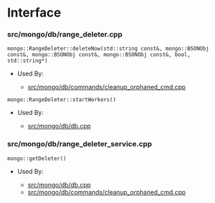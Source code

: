 
# Interface

### src/mongo/db/range\_deleter.cpp

<div></div>

    mongo::RangeDeleter::deleteNow(std::string const&, mongo::BSONObj const&, mongo::BSONObj const&, mongo::BSONObj const&, bool, std::string*)

- Used By:

    - [src/mongo/db/commands/cleanup\_orphaned\_cmd.cpp](../../../database\_commands)

<div></div>

    mongo::RangeDeleter::startWorkers()

- Used By:

    - [src/mongo/db/db.cpp](../../../mongos\_and\_mongod\_mains)

### src/mongo/db/range\_deleter\_service.cpp

<div></div>

    mongo::getDeleter()

- Used By:

    - [src/mongo/db/db.cpp](../../../mongos\_and\_mongod\_mains)
    - [src/mongo/db/commands/cleanup\_orphaned\_cmd.cpp](../../../database\_commands)
